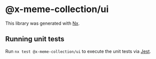 # @x-meme-collection/ui

This library was generated with [Nx](https://nx.dev).

## Running unit tests

Run `nx test @x-meme-collection/ui` to execute the unit tests via [Jest](https://jestjs.io).

